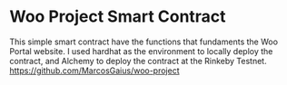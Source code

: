 # Woo Project Smart Contract

This simple smart contract have the functions that fundaments the Woo Portal website. I used hardhat as the environment to locally deploy the contract, and Alchemy to deploy the contract at the Rinkeby Testnet.
https://github.com/MarcosGaius/woo-project


